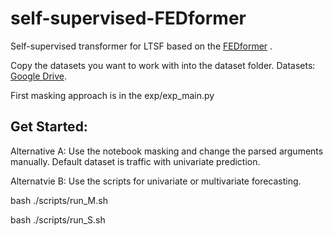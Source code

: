 # self-supervised-FEDformer
Self-supervised transformer for LTSF based on the [FEDformer](https://github.com/MAZiqing/FEDformer) .

Copy the datasets you want to work with into the dataset folder.
Datasets: [Google Drive](https://drive.google.com/drive/folders/1ZOYpTUa82_jCcxIdTmyr0LXQfvaM9vIy?usp=sharing).

First masking approach is in the exp/exp_main.py

## Get Started:

Alternative A:
Use the notebook masking and change the parsed arguments manually. Default dataset is traffic with univariate prediction.

Alternatvie B:
Use the scripts for univariate or multivariate forecasting.

bash ./scripts/run_M.sh

bash ./scripts/run_S.sh

